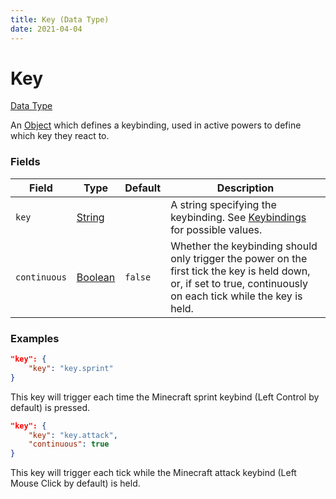 ```yaml
---
title: Key (Data Type)
date: 2021-04-04
---
```


# Key

[Data Type](../data_types.md)

An [Object](object.md) which defines a keybinding, used in active powers to define which key they react to.

### Fields

Field | Type | Default | Description
------|------|---------|------------
`key` | [String](string.md) | | A string specifying the keybinding. See [Keybindings](../../misc/extras/keybindings.md) for possible values.
`continuous` | [Boolean](boolean.md) | `false` | Whether the keybinding should only trigger the power on the first tick the key is held down, or, if set to true, continuously on each tick while the key is held.

### Examples

```json
"key": {
	"key": "key.sprint"
}
```

This key will trigger each time the Minecraft sprint keybind (Left Control by default) is pressed.
<br>

```json
"key": {
	"key": "key.attack",
	"continuous": true
}
```

This key will trigger each tick while the Minecraft attack keybind (Left Mouse Click by default) is held.
